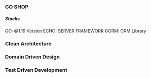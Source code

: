 ### GO SHOP

##### Stacks

GO: @1.19 Version
ECHO: SERVER FRAMEWORK
GORM: ORM Library

### Clean Architecture

### Domain Driven Design

### Test Driven Development
